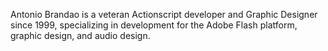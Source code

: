 Antonio Brandao is a veteran Actionscript developer and Graphic Designer since 1999, specializing in development for the Adobe Flash platform, graphic design, and audio design.